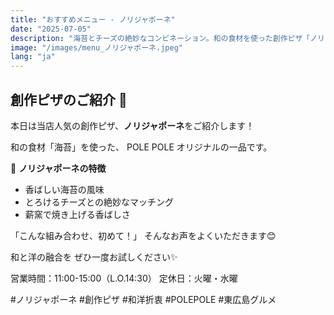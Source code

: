 ```yaml
---
title: "おすすめメニュー - ノリジャポーネ"
date: "2025-07-05"
description: "海苔とチーズの絶妙なコンビネーション。和の食材を使った創作ピザ「ノリジャポーネ」をご紹介します。"
image: "/images/menu_ノリジャポーネ.jpeg"
lang: "ja"
---
```


## 創作ピザのご紹介 🍕

本日は当店人気の創作ピザ、**ノリジャポーネ**をご紹介します！

和の食材「海苔」を使った、
POLE POLE オリジナルの一品です。

🌊 **ノリジャポーネの特徴**
- 香ばしい海苔の風味
- とろけるチーズとの絶妙なマッチング
- 薪窯で焼き上げる香ばしさ

「こんな組み合わせ、初めて！」
そんなお声をよくいただきます😊

和と洋の融合を
ぜひ一度お試しください✨

営業時間：11:00-15:00（L.O.14:30）
定休日：火曜・水曜

#ノリジャポーネ #創作ピザ #和洋折衷 #POLEPOLE #東広島グルメ
